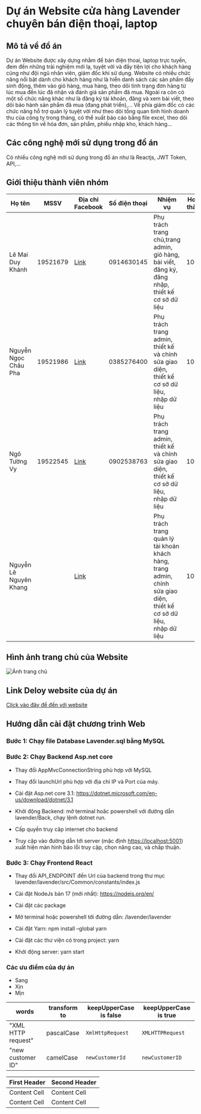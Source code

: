 # Dự án Website cửa hàng Lavender chuyên bán điện thoại, laptop
## Mô tả về đồ án
 Dự án Website được xây dựng nhằm để bán điện thoai, laptop trực tuyến, đem đến những trải nghiệm mới lạ, tuyệt vời và đầy tiện lợi cho khách hàng cũng như đội ngũ nhân viên, giám đốc khi sử dụng. Website có nhiều chức năng nổi bật dành cho khách hàng như là hiển danh sách các sản phẩm đầy sinh động, thêm vào giỏ hàng, mua hàng, theo dõi tình trạng đơn hàng từ lúc mua đến lúc đã nhận và đánh giá sản phẩm đã mua. Ngoài ra còn có một số chức năng khác như là đăng ký tài khoản, đăng và xem bài viết, theo dõi bảo hành sản phẩm đã mua (đang phát triển),... Về phía giám đốc có các chức năng hỗ trợ quản lý tuyệt vời như theo dõi tổng quan tình hình doanh thu của công ty trong tháng, có thể xuất báo cáo bằng file excel, theo dõi các thông tin về hóa đơn, sản phẩm, phiếu nhập kho, khách hàng...

## Các công nghệ mới sử dụng trong đồ án
Có nhiều công nghệ mới sử dụng trong đồ án như là Reactjs, JWT Token, API,...

## Giới thiệu thành viên nhóm
|       Họ tên          |     MSSV     |    Địa chỉ Facebook    |     Số điện thoại     |       Nhiệm vụ                                     |Hoàn thành|
|-----------------------|--------------|------------------------|-----------------------|----------------------------------------------------|----------|  
|  Lê Mai Duy Khánh      |   19521679   |[Link](https://www.facebook.com/bii.nhok.1)| 0914630145 |Phụ trách trang chủ,trang admin, giỏ hàng, bài viết, đăng ký, đăng nhập, thiết kế cơ sở dữ liệu| 100% | 
|  Nguyễn Ngọc Châu  Pha    |   19521986  |[Link](https://www.facebook.com/chaupha.nguyen1808)| 0385276400 |Phụ trách trang admin, thiết kế và chỉnh sửa giao diện, thiết kế cơ sở dữ liệu, nhập dữ liệu| 100% |
|  Ngô Tường Vy      |   19522545   |[Link](https://www.facebook.com/tuongvy.ngo.52012)| 0902538763 |Phụ trách trang admin, thiết kế và chỉnh sửa giao diện, thiết kế cơ sở dữ liệu, nhập dữ liệu| 100% |
|  Nguyễn Lê Nguyên Khang     |      |[Link](https://www.facebook.com/nguyenkhang1531)|  |Phụ trách trang quản lý tài khoản khách hàng, trang admin, chỉnh sửa giao diện, thiết kế cơ sở dữ liệu, nhập dữ liệu| 100% |


## Hình ảnh trang chủ của Website
![Ảnh trang chủ](https://scontent.fdad1-1.fna.fbcdn.net/v/t39.30808-6/270046390_3044287319179166_6035350275120142555_n.jpg?_nc_cat=100&ccb=1-5&_nc_sid=dbeb18&_nc_ohc=Y36YsiJJgfsAX9yW2pq&_nc_ht=scontent.fdad1-1.fna&oh=00_AT8P9J99-6iBZp6VX3KjWy25rXgEFh5IoBB1eas8-LJq9g&oe=61D3EF75)

## Link Deloy website của dự án
[Click vào đây để đến với website](https://lavender-uit-webshop.web.app/)

## Hướng dẫn cài đặt chương trình Web

### **Bước 1: Chạy file Database Lavender.sql bằng MySQL** 

### **Bước 2: Chạy Backend Asp.net core**

- Thay đổi AppMvcConnectionString phù hợp với MySQL

- Thay đổi launchUrl phù hợp với địa chỉ IP và Port của máy.

- Cài đặt Asp.net core 3.1: <https://dotnet.microsoft.com/en-us/download/dotnet/3.1>
 
- Khởi động Backend: mở terminal hoăc powershell với đường dẫn lavender/Back, chạy lệnh dotnet run.
 
- Cấp quyền truy câp internet cho backend

- Truy cập vào đường dẫn tới server (mặc định <https://localhost:5001>) xuất hiện màn hình báo lỗi truy cập, chọn nâng cao, và chấp thuận.

### **Bước 3: Chạy Frontend React** 
- Thay đổi API\_ENDPOINT đến Url của backend trong thư mục lavender/lavender/src/Common/constants/index.js

- Cài đặt NodeJs bản 17 (mới nhất):  <https://nodejs.org/en/>
 
- Cài đặt các package

- Mở terminal hoặc powershell tới đường dẫn: /lavender/lavender

- Cài đặt Yarn: npm install –global yarn

- Cài đặt các thư viện có trong project: yarn

- Khởi động server: yarn start

### Các ưu điểm của dự án
- Sang 
- Xịn 
- Mịn

| words              | transform to | keepUpperCase is false | keepUpperCase is true |  
|--------------------|--------------|------------------------|-----------------------|  
| "XML HTTP request" | pascalCase   | `XmlHttpRequest`       | `XMLHTTPRequest`      |  
| "new customer ID"  | camelCase    | `newCustomerId`        | `newCustomerID`       |  


<!-- TABLE_GENERATE_START -->


| First Header  | Second Header |
| ------------- | ------------- |
| Content Cell  | Content Cell  |
| Content Cell  | Content Cell  |

<!-- TABLE_GENERATE_END -->





